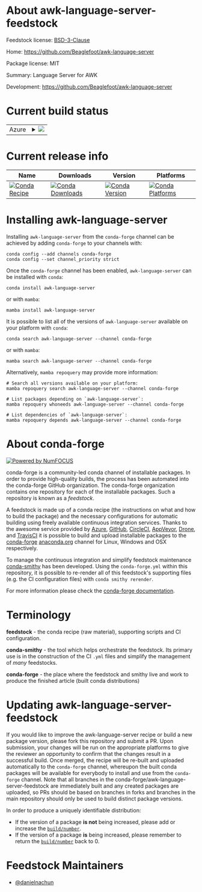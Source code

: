 About awk-language-server-feedstock
===================================

Feedstock license: [BSD-3-Clause](https://github.com/conda-forge/awk-language-server-feedstock/blob/main/LICENSE.txt)

Home: https://github.com/Beaglefoot/awk-language-server

Package license: MIT

Summary: Language Server for AWK

Development: https://github.com/Beaglefoot/awk-language-server

Current build status
====================


<table>
    
  <tr>
    <td>Azure</td>
    <td>
      <details>
        <summary>
          <a href="https://dev.azure.com/conda-forge/feedstock-builds/_build/latest?definitionId=25009&branchName=main">
            <img src="https://dev.azure.com/conda-forge/feedstock-builds/_apis/build/status/awk-language-server-feedstock?branchName=main">
          </a>
        </summary>
        <table>
          <thead><tr><th>Variant</th><th>Status</th></tr></thead>
          <tbody><tr>
              <td>linux_64_nodejs20</td>
              <td>
                <a href="https://dev.azure.com/conda-forge/feedstock-builds/_build/latest?definitionId=25009&branchName=main">
                  <img src="https://dev.azure.com/conda-forge/feedstock-builds/_apis/build/status/awk-language-server-feedstock?branchName=main&jobName=linux&configuration=linux%20linux_64_nodejs20" alt="variant">
                </a>
              </td>
            </tr><tr>
              <td>osx_64_nodejs20</td>
              <td>
                <a href="https://dev.azure.com/conda-forge/feedstock-builds/_build/latest?definitionId=25009&branchName=main">
                  <img src="https://dev.azure.com/conda-forge/feedstock-builds/_apis/build/status/awk-language-server-feedstock?branchName=main&jobName=osx&configuration=osx%20osx_64_nodejs20" alt="variant">
                </a>
              </td>
            </tr>
          </tbody>
        </table>
      </details>
    </td>
  </tr>
</table>

Current release info
====================

| Name | Downloads | Version | Platforms |
| --- | --- | --- | --- |
| [![Conda Recipe](https://img.shields.io/badge/recipe-awk--language--server-green.svg)](https://anaconda.org/conda-forge/awk-language-server) | [![Conda Downloads](https://img.shields.io/conda/dn/conda-forge/awk-language-server.svg)](https://anaconda.org/conda-forge/awk-language-server) | [![Conda Version](https://img.shields.io/conda/vn/conda-forge/awk-language-server.svg)](https://anaconda.org/conda-forge/awk-language-server) | [![Conda Platforms](https://img.shields.io/conda/pn/conda-forge/awk-language-server.svg)](https://anaconda.org/conda-forge/awk-language-server) |

Installing awk-language-server
==============================

Installing `awk-language-server` from the `conda-forge` channel can be achieved by adding `conda-forge` to your channels with:

```
conda config --add channels conda-forge
conda config --set channel_priority strict
```

Once the `conda-forge` channel has been enabled, `awk-language-server` can be installed with `conda`:

```
conda install awk-language-server
```

or with `mamba`:

```
mamba install awk-language-server
```

It is possible to list all of the versions of `awk-language-server` available on your platform with `conda`:

```
conda search awk-language-server --channel conda-forge
```

or with `mamba`:

```
mamba search awk-language-server --channel conda-forge
```

Alternatively, `mamba repoquery` may provide more information:

```
# Search all versions available on your platform:
mamba repoquery search awk-language-server --channel conda-forge

# List packages depending on `awk-language-server`:
mamba repoquery whoneeds awk-language-server --channel conda-forge

# List dependencies of `awk-language-server`:
mamba repoquery depends awk-language-server --channel conda-forge
```


About conda-forge
=================

[![Powered by
NumFOCUS](https://img.shields.io/badge/powered%20by-NumFOCUS-orange.svg?style=flat&colorA=E1523D&colorB=007D8A)](https://numfocus.org)

conda-forge is a community-led conda channel of installable packages.
In order to provide high-quality builds, the process has been automated into the
conda-forge GitHub organization. The conda-forge organization contains one repository
for each of the installable packages. Such a repository is known as a *feedstock*.

A feedstock is made up of a conda recipe (the instructions on what and how to build
the package) and the necessary configurations for automatic building using freely
available continuous integration services. Thanks to the awesome service provided by
[Azure](https://azure.microsoft.com/en-us/services/devops/), [GitHub](https://github.com/),
[CircleCI](https://circleci.com/), [AppVeyor](https://www.appveyor.com/),
[Drone](https://cloud.drone.io/welcome), and [TravisCI](https://travis-ci.com/)
it is possible to build and upload installable packages to the
[conda-forge](https://anaconda.org/conda-forge) [anaconda.org](https://anaconda.org/)
channel for Linux, Windows and OSX respectively.

To manage the continuous integration and simplify feedstock maintenance
[conda-smithy](https://github.com/conda-forge/conda-smithy) has been developed.
Using the ``conda-forge.yml`` within this repository, it is possible to re-render all of
this feedstock's supporting files (e.g. the CI configuration files) with ``conda smithy rerender``.

For more information please check the [conda-forge documentation](https://conda-forge.org/docs/).

Terminology
===========

**feedstock** - the conda recipe (raw material), supporting scripts and CI configuration.

**conda-smithy** - the tool which helps orchestrate the feedstock.
                   Its primary use is in the construction of the CI ``.yml`` files
                   and simplify the management of *many* feedstocks.

**conda-forge** - the place where the feedstock and smithy live and work to
                  produce the finished article (built conda distributions)


Updating awk-language-server-feedstock
======================================

If you would like to improve the awk-language-server recipe or build a new
package version, please fork this repository and submit a PR. Upon submission,
your changes will be run on the appropriate platforms to give the reviewer an
opportunity to confirm that the changes result in a successful build. Once
merged, the recipe will be re-built and uploaded automatically to the
`conda-forge` channel, whereupon the built conda packages will be available for
everybody to install and use from the `conda-forge` channel.
Note that all branches in the conda-forge/awk-language-server-feedstock are
immediately built and any created packages are uploaded, so PRs should be based
on branches in forks and branches in the main repository should only be used to
build distinct package versions.

In order to produce a uniquely identifiable distribution:
 * If the version of a package **is not** being increased, please add or increase
   the [``build/number``](https://docs.conda.io/projects/conda-build/en/latest/resources/define-metadata.html#build-number-and-string).
 * If the version of a package **is** being increased, please remember to return
   the [``build/number``](https://docs.conda.io/projects/conda-build/en/latest/resources/define-metadata.html#build-number-and-string)
   back to 0.

Feedstock Maintainers
=====================

* [@danielnachun](https://github.com/danielnachun/)


